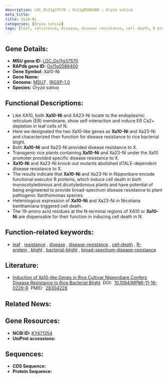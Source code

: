 ```yaml
---
description: LOC_Os11g37570 ; Os11g0586400 ; Oryza sativa
meta_title:
title: Xa10-Ni
categories: [Oryza sativa]
tags: [leaf, resistance, disease, disease resistance, cell death, R protein, blight, bacterial blight, broad-spectrum disease resistance]
---
```


## Gene Details:
- **MSU gene ID:** [LOC_Os11g37570](http://rice.uga.edu/cgi-bin/ORF_infopage.cgi?orf=LOC_Os11g37570)  
- **RAPdb gene ID:** [Os11g0586400](https://rapdb.dna.affrc.go.jp/locus/?name=Os11g0586400)  
- **Gene Symbol:** Xa10-Ni
- **Gene Name:**
- **Genome:**  [MSU7](http://rice.uga.edu/)&nbsp;,&nbsp;[IRGSP-1.0](https://rapdb.dna.affrc.go.jp/download/irgsp1.html)
- **Species:** *Oryza sativa*

## Functional Descriptions:
   - Like XA10, both **Xa10-Ni** and XA23-Ni locate to the endoplasmic reticulum (ER) membrane, show self-interaction and induce ER Ca2+ depletion in leaf cells of N.
   - Here we designated the two Xa10-like genes as **Xa10-Ni** and Xa23-Ni and characterized their function for disease resistance to rice bacterial blight.
   - Both **Xa10-Ni** and Xa23-Ni provided disease resistance to X.
   - Transgenic rice plants containing **Xa10-Ni** and Xa23-Ni under the Xa10 promoter provided specific disease resistance to X.
   - **Xa10-Ni** and Xa23-Ni knock-out mutants abolished dTALE-dependent disease resistance to X.
   - The results indicate that **Xa10-Ni** and Xa23-Ni in Nipponbare encode functional executor R proteins, which induce cell death in both monocotyledonous and dicotyledonous plants and have potential of being engineered to provide broad-spectrum disease resistance to plant pathogenic Xanthomonas species.
   - Heterologous expression of **Xa10-Ni** and Xa23-Ni in Nicotiana benthamiana triggered cell death.
   - The 19-amino acid residues at the N-terminal regions of XA10 or **Xa10-Ni** are dispensable for their function in inducing cell death in N.

## Function-related keywords:
   - [leaf](/tags/leaf/)&nbsp;,&nbsp;[resistance](/tags/resistance/)&nbsp;,&nbsp;[disease](/tags/disease/)&nbsp;,&nbsp;[disease-resistance](/tags/disease-resistance/)&nbsp;,&nbsp;[cell-death](/tags/cell-death/)&nbsp;,&nbsp;[R-protein](/tags/R-protein/)&nbsp;,&nbsp;[blight](/tags/blight/)&nbsp;,&nbsp;[bacterial-blight](/tags/bacterial-blight/)&nbsp;,&nbsp;[broad-spectrum-disease-resistance](/tags/broad-spectrum-disease-resistance/)

## Literature:
   - [Induction of Xa10-like Genes in Rice Cultivar Nipponbare Confers Disease Resistance to Rice Bacterial Blight](https://www.doi.org/10.1094/MPMI-11-16-0229-R)&nbsp;&nbsp;DOI:&nbsp;&nbsp;[10.1094/MPMI-11-16-0229-R](https://www.doi.org/10.1094/MPMI-11-16-0229-R)&nbsp;&nbsp;PMID:&nbsp;&nbsp;[28304228](https://pubmed.ncbi.nlm.nih.gov/28304228/)

## Related News:

## Gene Resources:
- **NCBI ID:**  [KY471354](http://www.ncbi.nlm.nih.gov/nuccore/KY471354)
- **UniProt accessions:** [](https://www.uniprot.org/uniprotkb//entry)

## Sequences:
- **CDS Sequence:**
- **Protein Sequence:**
